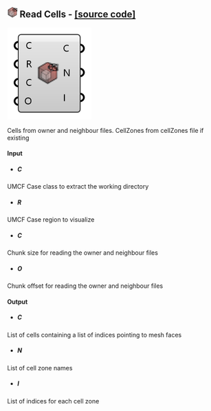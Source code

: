 ## ![](../images/icons/Read_Cells.png) Read Cells - [[source code]](https://github.com/Eddy3D-Dev/Eddy3D-UMCF/blob/release/UMCF/CMP/Visualization/ReadCellsCMP.cs)

![](../images/components/Read_Cells.png)

Cells from owner and neighbour files. CellZones from cellZones file if existing

#### Input
* ##### C
UMCF Case class to extract the working directory
* ##### R
UMCF Case region to visualize
* ##### C
Chunk size for reading the owner and neighbour files
* ##### O
Chunk offset for reading the owner and neighbour files

#### Output
* ##### C
List of cells containing a list of indices pointing to mesh faces
* ##### N
List of cell zone names
* ##### I
List of indices for each cell zone